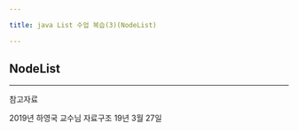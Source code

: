 ```yaml
---

title: java List 수업 복습(3)(NodeList)

---
```


## NodeList





- - -
 
참고자료 

2019년 하영국 교수님 자료구조 19년 3월 27일



 